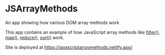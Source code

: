 # JSArrayMethods
An app showing how various DOM array methods work

This app contains an example of how JavaScript array methods like [filter()](https://developer.mozilla.org/en-US/docs/Web/JavaScript/Reference/Global_Objects/Array/filter), [map()](https://developer.mozilla.org/en-US/docs/Web/JavaScript/Reference/Global_Objects/Array/map), [reduce()](https://developer.mozilla.org/en-US/docs/Web/JavaScript/Reference/Global_Objects/Array/reduce), [sort()](https://developer.mozilla.org/en-US/docs/Web/JavaScript/Reference/Global_Objects/Array/sort) work.

Site is deployed at https://javascriptarraymethods.netlify.app/
